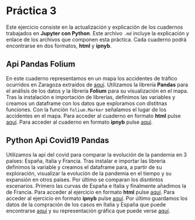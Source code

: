 # Práctica 3 
Este ejercicio consiste en la actualización y explicación de los cuadernos trabajados en **Jupyter con Python**. Este archivo `.md` incluye la explicación y enlace de los archivos que componen esta práctica. Cada cuaderno podrá encontrarse en dos formatos, **html** y **ipnyb**.

## Api Pandas Folium 
En este cuaderno representamos en un mapa los accidentes de tráfico ocurridos en Zaragoza extraídos de [aquí](https://www.zaragoza.es/sede/servicio/transporte/accidentalidad-trafico/accidente.csv). Utilizamos la librería **Pandas** para el análisis de los datos y la librería **Folium** para su visualización en el mapa. Tras la instalación e importación de librerías, definimos las variables y creamos un dataframe con los datos que exploramos con distitnas funciones. Con la función `folium.Marker` señalamos el lugar de los accidentes en el mapa.
Para acceder al cuaderno en formato **html** pulse [aquí](api-pandas-folium.html).
Para acceder al cuaderno en formato **ipnyb** pulse [aquí](api-pandas-folium.ipynb).

## Python Api Covid19 Pandas
Utilizamos la api del covid para comparar la evolución de la pandemia en 3 países: España, Italia y Francia. Tras instalar e importar las librería definimos la variable y creamos el dataframe para, a partir de su exploración, visualizar la evolución de la pandemia en el tiempo y su expansión en otros países. Por último se comparan los disntintos escenarios. Primero las curvas de España e Italia y finalmente añadimos la de Francia. 
Para acceder al ejercicio en formato **html** pulse [aquí](python-api-covid19-pandas.html).
Para acceder al ejercicio en formato **ipnyb** pulse [aquí](python-api-covid19-pandas.ipnyb).
Por último guardamos los datos de la compración de los casos en Italia y España que puede encontrarse [aquí](esvsit.csv) y su representación gráfica que puede verse [aquí](esvsitvsmx.png).
